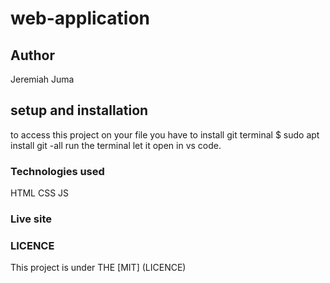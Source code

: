 # web-application
## Author
Jeremiah Juma

## setup and installation
to access this project on your file you have to 
install git
terminal $ sudo apt install git -all
run the terminal
let it open in vs code.
### Technologies used
HTML
CSS
JS
### Live site

### LICENCE
This project is under THE [MIT] (LICENCE)